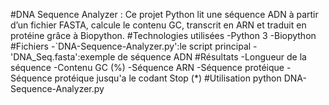 #DNA Sequence Analyzer :
Ce projet Python lit une séquence ADN à partir d’un fichier FASTA, calcule le contenu GC, transcrit en ARN et traduit en protéine grâce à Biopython.
#Technologies utilisées
-Python 3
-Biopython
#Fichiers
-`DNA-Sequence-Analyzer.py':le script principal
-'DNA_Seq.fasta':exemple de séquence ADN
#Résultats
-Longueur de la séquence
-Contenu GC (%)
-Séquence ARN
-Séquence protéique
-Séquence protéique jusqu'a le codant Stop (*) 
#Utilisation
python DNA-Sequence-Analyzer.py

